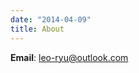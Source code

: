 ```yaml
---
date: "2014-04-09"
title: About
---
```


**Email**: [leo-ryu@outlook.com](mailto:leo-ryu@outlook.com)

